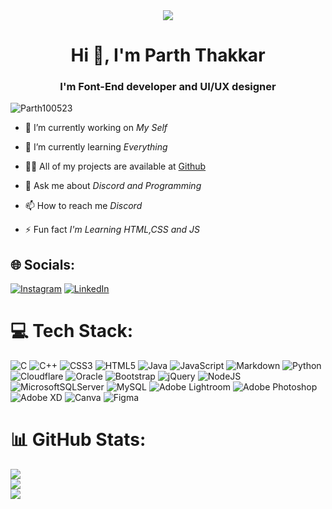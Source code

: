 <div align="center">
<img src="https://cdn.discordapp.com/attachments/1030726332537126954/1030726431422042142/standard.gif">
</div>

<h1 align="center">Hi 👋, I'm Parth Thakkar</h1>
<h3 align="center">I'm Font-End developer and UI/UX designer</h3>

<p align="left"> <img src="https://komarev.com/ghpvc/?username=Parth100523&label=Profile%20views&color=0e75b6&style=flat" alt="Parth100523" /> </p>

- 🔭 I’m currently working on *My Self*

- 🌱 I’m currently learning *Everything*

- 👨‍💻 All of my projects are available at [Github](https://github.com/Parth100523)

- 💬 Ask me about *Discord and Programming*

- 📫 How to reach me *Discord*

- ⚡ Fun fact *I'm Learning HTML,CSS and JS*

## 🌐 Socials:
[![Instagram](https://img.shields.io/badge/Instagram-%23E4405F.svg?logo=Instagram&logoColor=white)](https://instagram.com/thakkar_1005) [![LinkedIn](https://img.shields.io/badge/LinkedIn-%230077B5.svg?logo=linkedin&logoColor=white)](https://linkedin.com/in/parthkumarthakkar) 

# 💻 Tech Stack:
![C](https://img.shields.io/badge/c-%2300599C.svg?style=for-the-badge&logo=c&logoColor=white) ![C++](https://img.shields.io/badge/c++-%2300599C.svg?style=for-the-badge&logo=c%2B%2B&logoColor=white) ![CSS3](https://img.shields.io/badge/css3-%231572B6.svg?style=for-the-badge&logo=css3&logoColor=white) ![HTML5](https://img.shields.io/badge/html5-%23E34F26.svg?style=for-the-badge&logo=html5&logoColor=white) ![Java](https://img.shields.io/badge/java-%23ED8B00.svg?style=for-the-badge&logo=java&logoColor=white) ![JavaScript](https://img.shields.io/badge/javascript-%23323330.svg?style=for-the-badge&logo=javascript&logoColor=%23F7DF1E) ![Markdown](https://img.shields.io/badge/markdown-%23000000.svg?style=for-the-badge&logo=markdown&logoColor=white) ![Python](https://img.shields.io/badge/python-3670A0?style=for-the-badge&logo=python&logoColor=ffdd54) ![Cloudflare](https://img.shields.io/badge/Cloudflare-F38020?style=for-the-badge&logo=Cloudflare&logoColor=white) ![Oracle](https://img.shields.io/badge/Oracle-F80000?style=for-the-badge&logo=oracle&logoColor=white) ![Bootstrap](https://img.shields.io/badge/bootstrap-%23563D7C.svg?style=for-the-badge&logo=bootstrap&logoColor=white) ![jQuery](https://img.shields.io/badge/jquery-%230769AD.svg?style=for-the-badge&logo=jquery&logoColor=white) ![NodeJS](https://img.shields.io/badge/node.js-6DA55F?style=for-the-badge&logo=node.js&logoColor=white) ![MicrosoftSQLServer](https://img.shields.io/badge/Microsoft%20SQL%20Sever-CC2927?style=for-the-badge&logo=microsoft%20sql%20server&logoColor=white) ![MySQL](https://img.shields.io/badge/mysql-%2300f.svg?style=for-the-badge&logo=mysql&logoColor=white) ![Adobe Lightroom](https://img.shields.io/badge/Adobe%20Lightroom-31A8FF.svg?style=for-the-badge&logo=Adobe%20Lightroom&logoColor=white) ![Adobe Photoshop](https://img.shields.io/badge/adobephotoshop-%2331A8FF.svg?style=for-the-badge&logo=adobephotoshop&logoColor=white) ![Adobe XD](https://img.shields.io/badge/Adobe%20XD-470137?style=for-the-badge&logo=Adobe%20XD&logoColor=#FF61F6) ![Canva](https://img.shields.io/badge/Canva-%2300C4CC.svg?style=for-the-badge&logo=Canva&logoColor=white) 	![Figma](https://img.shields.io/badge/figma-%23F24E1E.svg?style=for-the-badge&logo=figma&logoColor=white) 
# 📊 GitHub Stats:
![](https://github-readme-stats.vercel.app/api?username=Parth100523&theme=synthwave&hide_border=false&include_all_commits=false&count_private=false)<br/>
![](https://github-readme-streak-stats.herokuapp.com/?user=Parth100523&theme=synthwave&hide_border=false)<br/>
![](https://github-readme-stats.vercel.app/api/top-langs/?username=Parth100523&theme=synthwave&hide_border=false&include_all_commits=false&count_private=false&layout=compact)
